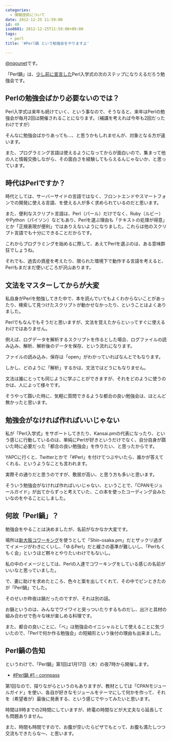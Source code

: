 ```yaml
---
categories:
  - 情報技術について
date: 2012-12-25 11:59:00
id: 49
iso8601: 2012-12-25T11:59:00+09:00
tags:
  - perl
title: '#Perl鍋 という勉強会をやりますよ'

---
```


<p><a href="https://twitter.com/nqounet">@nqounet</a>です。</p>

<p>「Perl鍋」は、<a href="http://www.nishimiyahara.net/2012/12/18/143300">少し前に宣言した</a>Perl入学式の次のステップになりえるだろう勉強会です。</p>

<h2>Perlの勉強会ばかり必要ないのでは？</h2>

<p>Perl入学式は来年も続けていく、という事なので、そうなると、来年はPerlの勉強会が毎月2回は開催されることになります。（補講を考えれば今年も2回だったわけですが）</p>

<p>そんなに勉強会ばかりあっても…、と思うかもしれませんが、対象となる方が違います。</p>

<p>また、プログラミング言語は使えるようになってからが面白いので、集まって他の人と情報交換しながら、その面白さを経験してもらえるんじゃないか、と思っています。</p>

<h2>時代はPerlですか？</h2>

<p>時代としては、サーバーサイドの言語ではなく、フロントエンドやスマートフォンでの開発に使える言語、を使える人が多く求められているのだと思います。</p>

<p>また、便利なスクリプト言語は、Perl（パール）だけでなく、Ruby（ルビー）やPython（パイソン）などもあり、Perlを選ぶ理由も「テキストの処理が得意」とか「正規表現が便利」ではありえないようになりました。これらは他のスクリプト言語でも十分にできることだからです。</p>

<p>これからプログラミングを始めるに際して、あえてPerlを選ぶのは、ある意味酔狂でしょうね。</p>

<p>それでも、過去の資産を考えたり、限られた環境下で動作する言語を考えると、Perlもまだまだ使いどころが沢山あります。</p>

<h2>文法をマスターしてからが大変</h2>

<p>私自身がPerlを勉強してきた中で、本を読んでいてもよくわからないことがあったり、検索して見つけたスクリプトが動かせなかったり、ということはよくありました。</p>

<p>Perlでもなんでもそうだと思いますが、文法を覚えたからといってすぐに使えるわけではありません。</p>

<p>例えば、ログデータを解析するスクリプトを作るとした場合、ログファイルの読み込み、解析、解析後のデータを保存、という流れになります。</p>

<p>ファイルの読み込み、保存は「open」がわかっていればなんとでもなります。</p>

<p>しかし、どのように「解析」するかは、文法ではどうにもなりません。</p>

<p>文法は誰にとっても同じように学ぶことができますが、それをどのように使うのかは、人によって様々です。</p>

<p>そうやって躓いた時に、気軽に質問できるような都合の良い勉強会は、ほとんど無かったと思います。</p>

<h2>勉強会がなければ作ればいいじゃない</h2>

<p>私が「Perl入学式」をサポートしてきたり、Kansai.pmの代表になったり、という感じに行動しているのは、単純にPerlが好きというだけでなく、自分自身が躓いた時に必要だった「都合の良い勉強会」を作りたい、と思ったからです。</p>

<p>YAPCに行くと、Twitterとかで「#Perl」を付けてつぶやいたら、誰かが答えてくれる、というようなことも言われます。</p>

<p>実際その通りだと思うのですが、敷居が高い、と思う方も多いと思います。</p>

<p>そういう勉強会がなければ作ればいいじゃない、ということで、「CPANモジュールガイド」が出てからずっと考えていた、この本を使ったコーディング会みたいなのをやることにしました。</p>

<h2>何故「Perl鍋」？</h2>

<p>勉強会をやることは決めましたが、名前がなかなか大変です。</p>

<p>場所は<a href="http://ww38.shin-osaka.in/">新大阪コワーキング</a>を使うとして「Shin-osaka.pm」だとザックリ過ぎてイメージがわきにくいし、「ゆるPerl」だと緩さの基準が難しいし、「Perlもくもく会」というほど黙々とやりたいわけでもないし。</p>

<p>私の中のイメージとしては、Perlの人達でコワーキングをしている感じの名前がいいなと思っていました。</p>

<p>で、妻に助けを求めたところ、色々と案を出してくれて、その中でピンときたのが「Perl鍋」でした。</p>

<p>そのせいか昨夜は鍋だったのですが、それは別の話。</p>

<p>お鍋というのは、みんなでワイワイと突っついたりするものだし、出汁と具材の組み合わせで色々な味が楽しめる料理です。</p>

<p>また、都合の良いことに、「べ」は勉強会のイニシャルとして使えることに気づいたので、「Perlで何か作る勉強会」の短縮形という後付の理由も出来ました。</p>

<h2>Perl鍋の告知</h2>

<p>というわけで、「Perl鍋」第1回は1月17日（木）の夜7時から開催します。</p>

<ul><li><a href="http://connpass.com/event/1613/">#Perl鍋 #1 - connpass</a></li></ul>

<p>第1回なので、探りながらというのもありますが、教材としては「CPANモジュールガイド」を使い、各自が好きなモジュールをテーマにして何かを作って、それを（希望者が）最後に発表する、という感じでやってみたいと思います。</p>

<p>時間は9時までの2時間にしていますが、終電の時間などが大丈夫なら延長しても問題ありません。</p>

<p>また、時間も時間ですので、お腹が空いたらピザでもとって、お腹も満たしつつ交流もできたらな〜、と思います。</p>
    	
